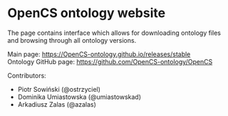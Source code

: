 # OpenCS ontology website
The page contains interface which allows for downloading ontology files and browsing through all ontology versions.

Main page: https://OpenCS-ontology.github.io/releases/stable \
Ontology GitHub page: https://github.com/OpenCS-ontology/OpenCS

Contributors:
- Piotr Sowiński (@ostrzyciel)
- Dominika Umiastowska (@umiastowskad)
- Arkadiusz Zalas (@azalas)
